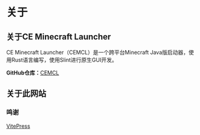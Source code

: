 # 关于

## 关于CE Minecraft Launcher
CE Minecraft Launcher（CEMCL）是一个跨平台Minecraft Java版启动器，使用Rust语言编写，使用Slint进行原生GUI开发。

**GitHub仓库：**[CEMCL](https://github.com/constant-e/CEMCL)

## 关于此网站

### 鸣谢
[VitePress](https://github.com/vuejs/vitepress)
